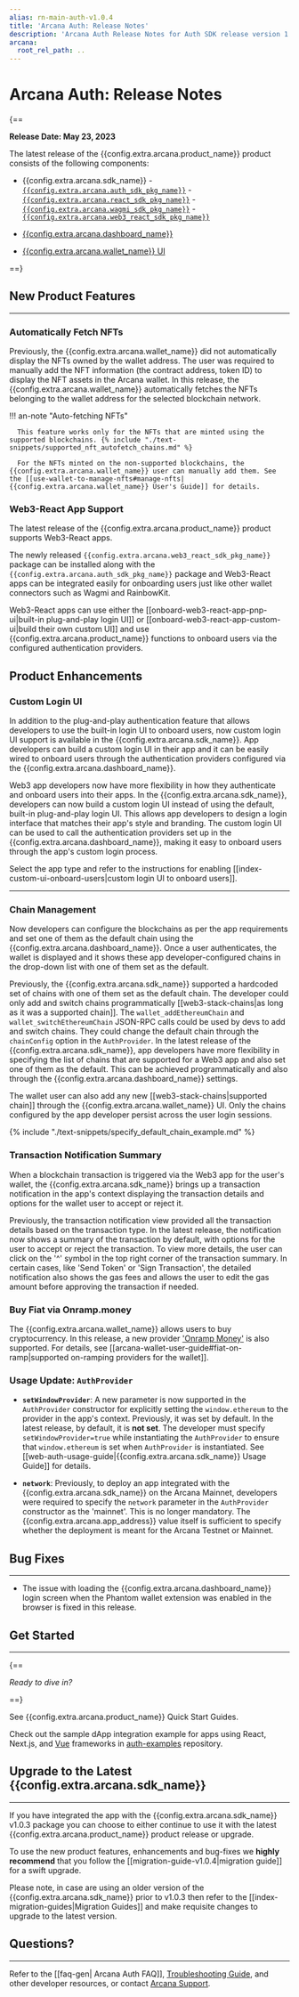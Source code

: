```yaml
---
alias: rn-main-auth-v1.0.4
title: 'Arcana Auth: Release Notes'
description: 'Arcana Auth Release Notes for Auth SDK release version 1.0.4'
arcana:
  root_rel_path: ..
---
```


# Arcana Auth: Release Notes

{==

**Release Date: May 23, 2023**  

The latest release of the {{config.extra.arcana.product_name}} product consists of the following components:

* {{config.extra.arcana.sdk_name}}
      - [`{{config.extra.arcana.auth_sdk_pkg_name}}`](https://www.npmjs.com/package/@arcana/auth) 
      - [`{{config.extra.arcana.react_sdk_pkg_name}}`](https://www.npmjs.com/package/@arcana/auth-react)
      - [`{{config.extra.arcana.wagmi_sdk_pkg_name}}`](https://www.npmjs.com/package/@arcana/auth-wagmi) 
      - [`{{config.extra.arcana.web3_react_sdk_pkg_name}}`](https://www.npmjs.com/package/@arcana/auth-web3-react)
      
* [{{config.extra.arcana.dashboard_name}}](https://dashboard.arcana.network/)

* [{{config.extra.arcana.wallet_name}} UI](https://github.com/arcana-network/wallet-ui)

==}

## New Product Features

---

### Automatically Fetch NFTs

Previously, the {{config.extra.arcana.wallet_name}} did not automatically display the NFTs owned by the wallet address. The user was required to manually add the NFT information (the contract address, token ID) to display the NFT assets in the Arcana wallet.  In this release, the {{config.extra.arcana.wallet_name}} automatically fetches the NFTs belonging to the wallet address for the selected blockchain network.

!!! an-note "Auto-fetching NFTs"

      This feature works only for the NFTs that are minted using the supported blockchains. {% include "./text-snippets/supported_nft_autofetch_chains.md" %}
      
      For the NFTs minted on the non-supported blockchains, the {{config.extra.arcana.wallet_name}} user can manually add them. See the [[use-wallet-to-manage-nfts#manage-nfts|{{config.extra.arcana.wallet_name}} User's Guide]] for details.

### Web3-React App Support

The latest release of the {{config.extra.arcana.product_name}} product supports Web3-React apps. 

The newly released `{{config.extra.arcana.web3_react_sdk_pkg_name}}` package can be installed along with the `{{config.extra.arcana.auth_sdk_pkg_name}}` package and Web3-React apps can be integrated easily for onboarding users just like other wallet connectors such as Wagmi and RainbowKit.

Web3-React apps can use either the [[onboard-web3-react-app-pnp-ui|built-in plug-and-play login UI]] or [[onboard-web3-react-app-custom-ui|build their own custom UI]] and use {{config.extra.arcana.product_name}} functions to onboard users via the configured authentication providers.

## Product Enhancements

### Custom Login UI

In addition to the plug-and-play authentication feature that allows developers to use the built-in login UI to onboard users, now custom login UI support is available in the {{config.extra.arcana.sdk_name}}. App developers can build a custom login UI in their app and it can be easily wired to onboard users through the authentication providers configured via the {{config.extra.arcana.dashboard_name}}. 

Web3 app developers now have more flexibility in how they authenticate and onboard users into their apps. In the {{config.extra.arcana.sdk_name}}, developers can now build a custom login UI instead of using the default, built-in plug-and-play login UI. This allows app developers to design a login interface that matches their app's style and branding. The custom login UI can be used to call the authentication providers set up in the {{config.extra.arcana.dashboard_name}}, making it easy to onboard users through the app's custom login process. 

Select the app type and refer to the instructions for enabling [[index-custom-ui-onboard-users|custom login UI to onboard users]].

---

### Chain Management

Now developers can configure the blockchains as per the app requirements and set one of them as the default chain using the {{config.extra.arcana.dashboard_name}}. Once a user authenticates, the wallet is displayed and it shows these app developer-configured chains in the drop-down list with one of them set as the default. 

Previously, the {{config.extra.arcana.sdk_name}} supported a hardcoded set of chains with one of them set as the default chain. The developer could only add and switch chains programmatically [[web3-stack-chains|as long as it was a supported chain]]. The `wallet_addEthereumChain` and `wallet_switchEthereumChain` JSON-RPC calls could be used by devs to add and switch chains. They could change the default chain through the `chainConfig` option in the `AuthProvider`. In the latest release of the {{config.extra.arcana.sdk_name}}, app developers have more flexibility in specifying the list of chains that are supported for a Web3 app and also set one of them as the default. This can be achieved programmatically and also through the {{config.extra.arcana.dashboard_name}} settings. 

The wallet user can also add any new [[web3-stack-chains|supported chain]] through the {{config.extra.arcana.wallet_name}} UI. Only the chains configured by the app developer persist across the user login sessions.

{% include "./text-snippets/specify_default_chain_example.md" %}

### Transaction Notification Summary

When a blockchain transaction is triggered via the Web3 app for the user's wallet, the {{config.extra.arcana.sdk_name}} brings up a transaction notification in the app's context displaying the transaction details and options for the wallet user to accept or reject it. 

Previously, the transaction notification view provided all the transaction details based on the transaction type. In the latest release, the notification now shows a summary of the transaction by default, with options for the user to accept or reject the transaction. To view more details, the user can click on the '^' symbol in the top right corner of the transaction summary. In certain cases, like 'Send Token' or 'Sign Transaction', the detailed notification also shows the gas fees and allows the user to edit the gas amount before approving the transaction if needed.

### Buy Fiat via Onramp.money

The {{config.extra.arcana.wallet_name}} allows users to buy cryptocurrency. In this release, a new provider ['Onramp Money'](https://onramp.money/) is also supported. For details, see [[arcana-wallet-user-guide#fiat-on-ramp|supported on-ramping providers for the wallet]].

### Usage Update: `AuthProvider`

* **`setWindowProvider`**: A new parameter is now supported in the `AuthProvider` constructor for explicitly setting the `window.ethereum` to the provider in the app's context. Previously, it was set by default. In the latest release, by default, it is **not set**. The developer must specify `setWindowProvider=true` while instantiating the `AuthProvider` to ensure that `window.ethereum` is set when `AuthProvider` is instantiated.  See [[web-auth-usage-guide|{{config.extra.arcana.sdk_name}} Usage Guide]] for details.

* **`network`**: Previously, to deploy an app integrated with the {{config.extra.arcana.sdk_name}} on the Arcana Mainnet, developers were required to specify the `network` parameter in the `AuthProvider` constructor as the 'mainnet'. This is no longer mandatory. The {{config.extra.arcana.app_address}} value itself is sufficient to specify whether the deployment is meant for the Arcana Testnet or Mainnet.

## Bug Fixes

---

* The issue with loading the {{config.extra.arcana.dashboard_name}} login screen when the Phantom wallet extension was enabled in the browser is fixed in this release. 


## Get Started

---

{==

*Ready to dive in?* 

==}

See {{config.extra.arcana.product_name}} Quick Start Guides. 

Check out the sample dApp integration example for apps using React, Next.js, and [Vue](https://github.com/arcana-network/basic-storage-wallet-integration) frameworks in [auth-examples](https://github.com/arcana-network/auth-examples) repository.


## Upgrade to the Latest {{config.extra.arcana.sdk_name}} 

---

If you have integrated the app with the {{config.extra.arcana.sdk_name}} v1.0.3 package you can choose to either continue to use it with the latest {{config.extra.arcana.product_name}} product release or upgrade. 

To use the new product features, enhancements and bug-fixes we **highly recommend** that you follow the [[migration-guide-v1.0.4|migration guide]] for a swift upgrade.

Please note, in case are using an older version of the {{config.extra.arcana.sdk_name}} prior to v1.0.3 then refer to the [[index-migration-guides|Migration Guides]] and make requisite changes to upgrade to the latest version.

## Questions? 

---

Refer to the [[faq-gen| Arcana Auth FAQ]], [Troubleshooting Guide]({{page.meta.arcana.root_rel_path}}/troubleshooting.md), and other developer resources, or contact [Arcana Support]({{page.meta.arcana.root_rel_path}}/support/index.md).

